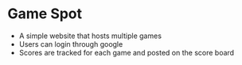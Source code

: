 # Game Spot
* A simple website that hosts multiple games
* Users can login through google
* Scores are tracked for each game and posted on the score board